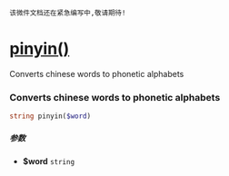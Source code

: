     该微件文档还在紧急编写中,敬请期待!
[pinyin()](http://twinh.github.io/widget/api/pinyin)
====================================================

Converts chinese words to phonetic alphabets

### Converts chinese words to phonetic alphabets
```php
string pinyin($word)
```

##### 参数
* **$word** `string` 

